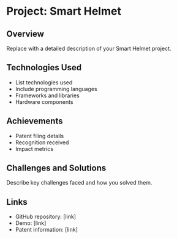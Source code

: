 # Project: Smart Helmet

## Overview
Replace with a detailed description of your Smart Helmet project.

## Technologies Used
- List technologies used
- Include programming languages
- Frameworks and libraries
- Hardware components

## Achievements
- Patent filing details
- Recognition received
- Impact metrics

## Challenges and Solutions
Describe key challenges faced and how you solved them.

## Links
- GitHub repository: [link]
- Demo: [link]
- Patent information: [link]
